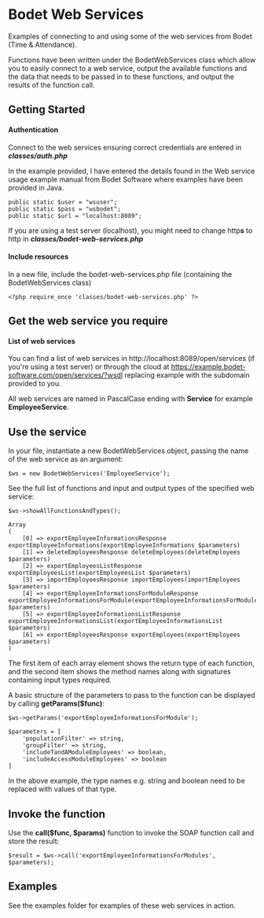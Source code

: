 # Bodet Web Services
Examples of connecting to and using some of the web services from Bodet (Time &amp; Attendance).

Functions have been written under the BodetWebServices class which allow you to easily connect to a web service, output the available functions and the data that needs to be passed in to these functions, and output the results of the function call.

## Getting Started
#### Authentication
Connect to the web services ensuring correct credentials are entered in ***classes/auth.php***

In the example provided, I have entered the details found in the Web service usage example manual from Bodet Software where examples have been provided in Java.

```
public static $user = "wsuser";
public static $pass = "wsbodet";
public static $url = "localhost:8089";
```

If you are using a test server (localhost), you might need to change http**s** to http in ***classes/bodet-web-services.php***

#### Include resources
In a new file, include the bodet-web-services.php file (containing the BodetWebServices class)

```
<?php require_once 'classes/bodet-web-services.php' ?>
```

## Get the web service you require
#### List of web services
You can find a list of web services in http://localhost:8089/open/services (if you're using a test server) or through the cloud at https://example.bodet-software.com/open/services/?wsdl replacing example with the subdomain provided to you.

All web services are named in PascalCase ending with **Service** for example **EmployeeService**.

## Use the service
In your file, instantiate a new BodetWebServices object, passing the name of the web service as an argument:
```
$ws = new BodetWebServices('EmployeeService');
```

See the full list of functions and input and output types of the specified web service:
```
$ws->showAllFunctionsAndTypes();
```
```
Array
(
    [0] => exportEmployeeInformationsResponse exportEmployeeInformations(exportEmployeeInformations $parameters)
    [1] => deleteEmployeesResponse deleteEmployees(deleteEmployees $parameters)
    [2] => exportEmployeesListResponse exportEmployeesList(exportEmployeesList $parameters)
    [3] => importEmployeesResponse importEmployees(importEmployees $parameters)
    [4] => exportEmployeeInformationsForModuleResponse exportEmployeeInformationsForModule(exportEmployeeInformationsForModule $parameters)
    [5] => exportEmployeeInformationsListResponse exportEmployeeInformationsList(exportEmployeeInformationsList $parameters)
    [6] => exportEmployeesResponse exportEmployees(exportEmployees $parameters)
)
```
The first item of each array element shows the return type of each function, and the second item shows the method names along with signatures containing input types required.

A basic structure of the parameters to pass to the function can be displayed by calling **getParams($func)**:
```
$ws->getParams('exportEmployeeInformationsForModule');
```
```
$parameters = [
    'populationFilter' => string,
    'groupFilter' => string,
    'includeTandAModuleEmployees' => boolean,
    'includeAccessModuleEmployees' => boolean
]
```
In the above example, the type names e.g. string and boolean need to be replaced with values of that type.

## Invoke the function
Use the **call($func, $params)** function to invoke the SOAP function call and store the result:
```
$result = $ws->call('exportEmployeeInformationsForModules', $parameters);
```

## Examples
See the examples folder for examples of these web services in action.